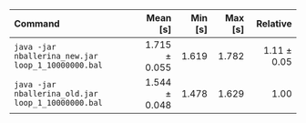 | Command | Mean [s] | Min [s] | Max [s] | Relative |
|:---|---:|---:|---:|---:|
| `java -jar nballerina_new.jar loop_1_10000000.bal` | 1.715 ± 0.055 | 1.619 | 1.782 | 1.11 ± 0.05 |
| `java -jar nballerina_old.jar loop_1_10000000.bal` | 1.544 ± 0.048 | 1.478 | 1.629 | 1.00 |
